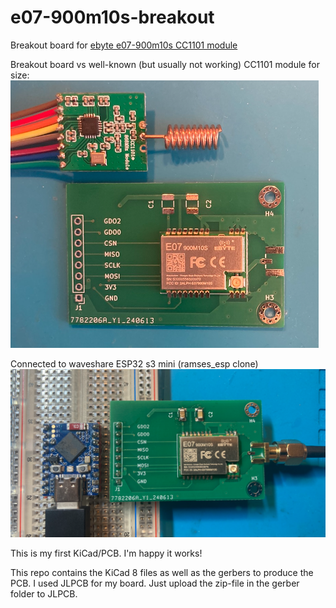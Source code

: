 # e07-900m10s-breakout

Breakout board for [ebyte e07-900m10s CC1101 module](https://www.ebyte.com/en/product-view-news.html?id=1567)

Breakout board vs well-known (but usually not working) CC1101 module for size:
![breakout board vs cc1101 module](breakout.png)

Connected to waveshare ESP32 s3 mini (ramses_esp clone)
![ramses_esp with esp32s3](breakout_esp32s3mini.png)

This is my first KiCad/PCB. I'm happy it works!

This repo contains the KiCad 8 files as well as the gerbers to produce the PCB.
I used JLPCB for my board. Just upload the zip-file in the gerber folder to JLPCB.
